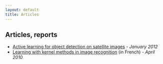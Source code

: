 ```yaml
---
layout: default
title: Articles
---
```

## Articles, reports
* [Active learning for object detection on satellite images](files/caltech-report.pdf) - *January 2012*
* [Learning with kernel methods in image recognition](files/dossierTIPE.pdf) (in French) - *April 2010*
